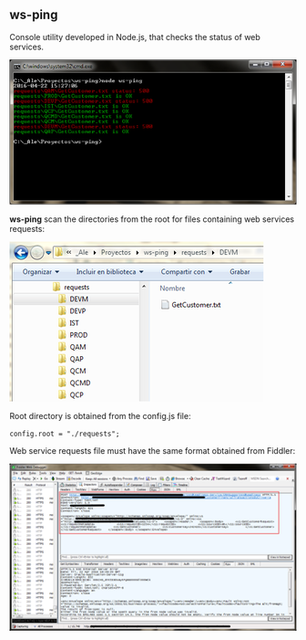 

ws-ping
-------

Console utility developed in Node.js, that checks the status of web services.

![Execution screenshot](https://github.com/aleiglesias/ws-ping/blob/master/ws-ping-01.png)

**ws-ping** scan the directories from the root for files containing web services requests:

![Requests directories](https://github.com/aleiglesias/ws-ping/blob/master/ws-ping-02.png)

Root directory is obtained from the config.js file:

    config.root = "./requests";

Web service requests file must have the same format obtained from Fiddler:

![Request format](https://github.com/aleiglesias/ws-ping/blob/master/ws-ping-03.png)
